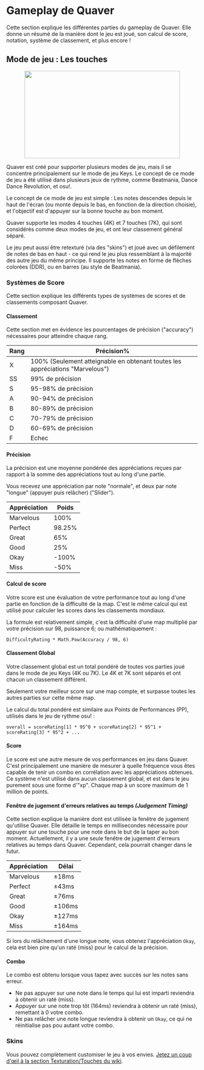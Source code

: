 # Gameplay de Quaver

Cette section explique les différentes parties du gameplay de Quaver. Elle donne un résumé de la manière dont le jeu est joué, son calcul de score, notation, système de classement, et plus encore !

## Mode de jeu : Les touches

<p align="center">
  <img src="https://i.imgur.com/F93JRWw.png" width="409px" height="230px">
</p>


Quaver est créé pour supporter plusieurs modes de jeu, mais il se concentre principalement sur le mode de jeu Keys. Le concept de ce mode de jeu a été utilisé dans plusieurs jeux de rythme, comme Beatmania, Dance Dance Revolution, et osu!.

Le concept de ce mode de jeu est simple : Les notes descendes depuis le haut de l'écran (ou monte depuis le bas, en fonction de la direction choisie), et l'objectif est d'appuyer sur la bonne touche au bon moment. 

Quaver supporte les modes 4 touches (4K) et 7 touches (7K), qui sont considérés comme deux modes de jeu, et ont leur classement général séparé.

Le jeu peut aussi être retexturé (via des "skins") et joué avec un défilement de notes de bas en haut - ce qui rend le jeu plus ressemblant à la majorité des autre jeu du même principe. Il supporte les notes en forme de flèches colorées (DDR), ou en barres (au style de Beatmania).

### Systèmes de Score

Cette section explique les différents types de systèmes de scores et de classements composant Quaver.

#### Classement

Cette section met en évidence les pourcentages de précision ("accuracy") nécessaires pour atteindre chaque rang.

| Rang | Précision%                                                                    |
|------|-------------------------------------------------------------------------------|
| X    | 100% (Seulement atteignable en obtenant toutes les appréciations "Marvelous") |
| SS   | 99% de précision                                                              |
| S    | 95-98% de précision                                                           |
| A    | 90-94% de précision                                                           |
| B    | 80-89% de précision                                                           |
| C    | 70-79% de précision                                                           |
| D    | 60-69% de précision                                                           |
| F    | Echec                                                                         |

#### Précision

La précision est une moyenne pondérée des appréciations reçues par rapport à la somme des appréciations tout au long d'une partie.

Vous recevez une appréciation par note "normale", et deux par note "longue" (appuyer puis relâcher) ("Slider").

| Appréciation | Poids  |
|--------------|--------|
| Marvelous    | 100%   |
| Perfect      | 98.25% |
| Great        | 65%    |
| Good         | 25%    |
| Okay         | -100%  |
| Miss         | -50%   |

#### Calcul de score

Votre score est une évaluation de votre performance tout au long d'une partie en fonction de la difficulté de la map. C'est le même calcul qui est utilisé pour calculer les scores dans les classements mondiaux.

La formule est relativement simple, c'est la difficulté d'une map multiplié par votre précision sur 98, puissance 6; ou mathématiquement :

`DifficultyRating * Math.Pow(Accuracy / 98, 6)`

#### Classement Global

Votre classement global est un total pondéré de toutes vos parties joué dans le mode de jeu Keys (4K ou 7K). Le 4K et 7K sont séparés et ont chacun un classement différent.

Seulement votre meilleur score sur une map compte, et surpasse toutes les autres parties sur cette même map.

Le calcul du total pondéré est similaire aux Points de Performances (PP), utilisés dans le jeu de rythme osu! :

`overall = scoreRating[1] * 95^0 + scoreRating[2] * 95^1 + scoreRating[3] * 95^2 + ...`

#### Score

Le score est une autre mesure de vos performances en jeu dans Quaver. C'est principalement une manière de mesurer à quelle fréquence vous êtes capable de tenir un combo en corrélation avec les appréciations obtenues. Ce système n'est utilisé dans aucun classement global, et est dans le jeu purement sous une forme d'"xp". Chaque map à un score maximum de 1 million de points.

#### Fenêtre de jugement d'erreurs relatives au temps *(Judgement Timing)*

Cette section explique la manière dont est utilisée la fenêtre de jugement qu'utilise Quaver. Elle détaille le temps en millisecondes nécessaire pour appuyer sur une touche pour une note dans le but de la taper au bon moment. Actuellement, il y a une seule fenêtre de jugement d'erreurs relatives au temps dans Quaver. Cependant, cela pourrait changer dans le futur.

| Appréciation | Délai  |
|--------------|--------|
| Marvelous    | ±18ms  |
| Perfect      | ±43ms  |
| Great        | ±76ms  |
| Good         | ±106ms |
| Okay         | ±127ms |
| Miss         | ±164ms |

Si lors du relâchement d'une longue note, vous obtenez l'appréciation `Okay`, cela est bien pire qu'un raté (miss) pour le calcul de la précision.

#### Combo

Le combo est obtenu lorsque vous tapez avec succès sur les notes sans erreur. 

* Ne pas appuyer sur une note dans le temps qui lui est imparti reviendra à obtenir un raté (miss).
* Appuyer sur une note trop tôt (164ms) reviendra à obtenir un raté (miss), remettant à 0 votre combo.
* Ne pas relâcher une note longue reviendra à obtenir un `Okay`, ce qui ne réinitialise pas pou autant votre combo.

### Skins

Vous pouvez complètement customiser le jeu à vos envies. [Jetez un coup d'œil  à la section Texturation/Touches du wiki](/Skins/Keys).

